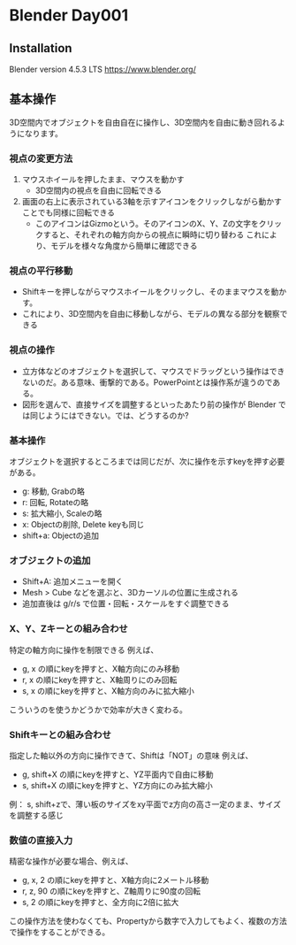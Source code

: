 
# Blender Day001

## Installation

Blender version 4.5.3 LTS
<https://www.blender.org/>

## 基本操作

3D空間内でオブジェクトを自由自在に操作し、3D空間内を自由に動き回れるようになります。

### 視点の変更方法

1. マウスホイールを押したまま、マウスを動かす
   - 3D空間内の視点を自由に回転できる
2. 画面の右上に表示されている3軸を示すアイコンをクリックしながら動かすことでも同様に回転できる
   - このアイコンはGizmoという。そのアイコンのX、Y、Zの文字をクリックすると、それぞれの軸方向からの視点に瞬時に切り替わる
    これにより、モデルを様々な角度から簡単に確認できる

### 視点の平行移動

- Shiftキーを押しながらマウスホイールをクリックし、そのままマウスを動かす。
- これにより、3D空間内を自由に移動しながら、モデルの異なる部分を観察できる

### 視点の操作

- 立方体などのオブジェクトを選択して、マウスでドラッグという操作はできないのだ。ある意味、衝撃的である。PowerPointとは操作系が違うのである。
- 図形を選んで、直接サイズを調整するといったあたり前の操作が Blender では同じようにはできない。では、どうするのか?

### 基本操作

オブジェクトを選択するところまでは同じだが、次に操作を示すkeyを押す必要がある。
- g: 移動, Grabの略
- r: 回転, Rotateの略
- s: 拡大縮小, Scaleの略
- x: Objectの削除, Delete keyも同じ
- shift+a:  Objectの追加

### オブジェクトの追加

- Shift+A: 追加メニューを開く
- Mesh > Cube などを選ぶと、3Dカーソルの位置に生成される
- 追加直後は g/r/s で位置・回転・スケールをすぐ調整できる

### X、Y、Zキーとの組み合わせ

特定の軸方向に操作を制限できる
例えば、
- g, x の順にkeyを押すと、X軸方向にのみ移動
- r, x の順にkeyを押すと、X軸周りにのみ回転
- s, x の順にkeyを押すと、X軸方向のみに拡大縮小

こういうのを使うかどうかで効率が大きく変わる。

### Shiftキーとの組み合わせ

指定した軸以外の方向に操作できて、Shiftは「NOT」の意味
例えば、
- g, shift+X の順にkeyを押すと、YZ平面内で自由に移動
- s, shift+X の順にkeyを押すと、YZ方向にのみ拡大縮小

例： s, shift+zで、薄い板のサイズをxy平面でz方向の高さ一定のまま、サイズを調整する感じ

### 数値の直接入力

精密な操作が必要な場合、例えば、
- g, x, 2 の順にkeyを押すと、X軸方向に2メートル移動
- r, z, 90 の順にkeyを押すと、Z軸周りに90度の回転
- s, 2 の順にkeyを押すと、全方向に2倍に拡大

この操作方法を使わなくても、Propertyから数字で入力してもよく、複数の方法で操作をすることができる。
